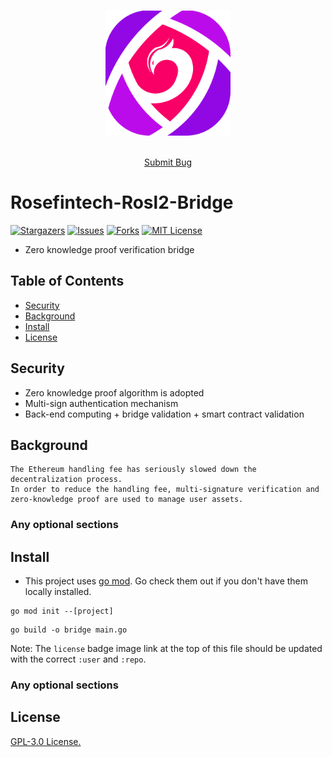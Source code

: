 


<!-- PROJECT LOGO -->
<br />

<p align="center">
  <a href="https://raw.githubusercontent.com/Rosefintech/Rosefintech-RosL2-Bridge/main/logo.png">
    <img src="https://raw.githubusercontent.com/Rosefintech/Rosefintech-RosL2-Bridge/main/logo.png" alt="Logo" width="200" height="200">
  </a>

[comment]: <> (<h3 align="center">Rosefintech Bridge</h3>)
  <p align="center">
    <br />
    <a href="https://github.com/Rosefintech/Rosefintech-RosL2-Bridge/issues">Submit Bug</a>
  </p>

# Rosefintech-Rosl2-Bridge
<!-- PROJECT SHIELDS -->
[![Stargazers][stars-shield]][stars-url]
[![Issues][issues-shield]][issues-url]
[![Forks][forks-shield]][forks-url]
[![MIT License][license-shield]][license-url]


- Zero knowledge proof verification bridge

## Table of Contents

- [Security](#security)
- [Background](#background)
- [Install](#install)
- [License](#license)

## Security
- Zero knowledge proof algorithm is adopted
- Multi-sign authentication mechanism
- Back-end computing + bridge validation + smart contract validation

## Background
    The Ethereum handling fee has seriously slowed down the decentralization process. 
    In order to reduce the handling fee, multi-signature verification and zero-knowledge proof are used to manage user assets.

### Any optional sections

## Install
- This project uses [go mod](https://golang.org/ref/mod). Go check them out if you don't have them locally installed.
```
go mod init --[project]
```
```
go build -o bridge main.go
```


Note: The `license` badge image link at the top of this file should be updated with the correct `:user` and `:repo`.



### Any optional sections

## License

[GPL-3.0 License.][license-url]

<!-- links -->
[your-project-path]:https://github.com/Rosefintech/Rosefintech-RosL2-Bridge
[stars-shield]: https://img.shields.io/github/stars/Rosefintech/Rosefintech-RosL2-Bridge
[stars-url]: https://github.com/Rosefintech/Rosefintech-RosL2-Bridge/stargazers
[issues-shield]: https://img.shields.io/github/issues/Rosefintech/Rosefintech-RosL2-Bridge
[issues-url]: https://github.com/Rosefintech/Rosefintech-RosL2-Bridge/issues
[license-shield]: https://img.shields.io/github/license/Rosefintech/Rosefintech-RosL2-Bridge
[license-url]: https://github.com/Rosefintech/Rosefintech-RosL2-Bridge/blob/main/LICENSE
[forks-shield]: https://img.shields.io/github/forks/Rosefintech/Rosefintech-RosL2-Bridge
[forks-url]: https://github.com/Rosefintech/Rosefintech-RosL2-Bridge/network/members
